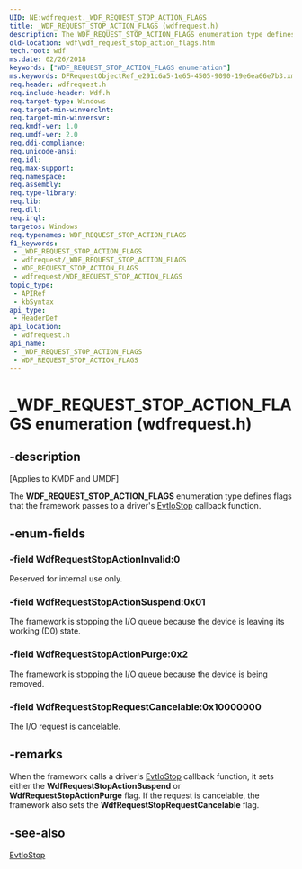 ```yaml
---
UID: NE:wdfrequest._WDF_REQUEST_STOP_ACTION_FLAGS
title: _WDF_REQUEST_STOP_ACTION_FLAGS (wdfrequest.h)
description: The WDF_REQUEST_STOP_ACTION_FLAGS enumeration type defines flags that the framework passes to a driver's EvtIoStop callback function.
old-location: wdf\wdf_request_stop_action_flags.htm
tech.root: wdf
ms.date: 02/26/2018
keywords: ["WDF_REQUEST_STOP_ACTION_FLAGS enumeration"]
ms.keywords: DFRequestObjectRef_e291c6a5-1e65-4505-9090-19e6ea66e7b3.xml, WDF_REQUEST_STOP_ACTION_FLAGS, WDF_REQUEST_STOP_ACTION_FLAGS enumeration, WdfRequestStopActionInvalid, WdfRequestStopActionPurge, WdfRequestStopActionSuspend, WdfRequestStopRequestCancelable, _WDF_REQUEST_STOP_ACTION_FLAGS, kmdf.wdf_request_stop_action_flags, wdf.wdf_request_stop_action_flags, wdfrequest/WDF_REQUEST_STOP_ACTION_FLAGS, wdfrequest/WdfRequestStopActionInvalid, wdfrequest/WdfRequestStopActionPurge, wdfrequest/WdfRequestStopActionSuspend, wdfrequest/WdfRequestStopRequestCancelable
req.header: wdfrequest.h
req.include-header: Wdf.h
req.target-type: Windows
req.target-min-winverclnt: 
req.target-min-winversvr: 
req.kmdf-ver: 1.0
req.umdf-ver: 2.0
req.ddi-compliance: 
req.unicode-ansi: 
req.idl: 
req.max-support: 
req.namespace: 
req.assembly: 
req.type-library: 
req.lib: 
req.dll: 
req.irql: 
targetos: Windows
req.typenames: WDF_REQUEST_STOP_ACTION_FLAGS
f1_keywords:
 - _WDF_REQUEST_STOP_ACTION_FLAGS
 - wdfrequest/_WDF_REQUEST_STOP_ACTION_FLAGS
 - WDF_REQUEST_STOP_ACTION_FLAGS
 - wdfrequest/WDF_REQUEST_STOP_ACTION_FLAGS
topic_type:
 - APIRef
 - kbSyntax
api_type:
 - HeaderDef
api_location:
 - wdfrequest.h
api_name:
 - _WDF_REQUEST_STOP_ACTION_FLAGS
 - WDF_REQUEST_STOP_ACTION_FLAGS
---
```


# _WDF_REQUEST_STOP_ACTION_FLAGS enumeration (wdfrequest.h)


## -description

<p class="CCE_Message">[Applies to KMDF and UMDF]</p>

The <b>WDF_REQUEST_STOP_ACTION_FLAGS</b> enumeration type defines flags that the framework passes to a driver's <a href="/windows-hardware/drivers/ddi/wdfio/nc-wdfio-evt_wdf_io_queue_io_stop">EvtIoStop</a> callback function.

## -enum-fields

### -field WdfRequestStopActionInvalid:0

Reserved for internal use only.

### -field WdfRequestStopActionSuspend:0x01

The framework is stopping the I/O queue because the device is leaving its working (D0) state.

### -field WdfRequestStopActionPurge:0x2

The framework is stopping the I/O queue because the device is being removed.

### -field WdfRequestStopRequestCancelable:0x10000000

The I/O request is cancelable.

## -remarks

When the framework calls a driver's <a href="/windows-hardware/drivers/ddi/wdfio/nc-wdfio-evt_wdf_io_queue_io_stop">EvtIoStop</a> callback function, it sets either the <b>WdfRequestStopActionSuspend</b> or <b>WdfRequestStopActionPurge</b> flag. If the request is cancelable, the framework also sets the <b>WdfRequestStopRequestCancelable</b> flag.

## -see-also

<a href="/windows-hardware/drivers/ddi/wdfio/nc-wdfio-evt_wdf_io_queue_io_stop">EvtIoStop</a>


